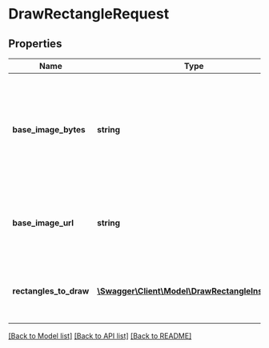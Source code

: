 # DrawRectangleRequest

## Properties
Name | Type | Description | Notes
------------ | ------------- | ------------- | -------------
**base_image_bytes** | **string** | Image to draw rectangles on, in bytes.  You can also use the BaseImageUrl instead to supply image input as a URL | [optional] 
**base_image_url** | **string** | Image to draw rectangles on, as an HTTP or HTTPS fully-qualified URL | [optional] 
**rectangles_to_draw** | [**\Swagger\Client\Model\DrawRectangleInstance[]**](DrawRectangleInstance.md) | Rectangles to draw on the image.  Rectangles are drawn in index order. | [optional] 

[[Back to Model list]](../README.md#documentation-for-models) [[Back to API list]](../README.md#documentation-for-api-endpoints) [[Back to README]](../README.md)


